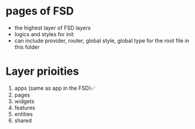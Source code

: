 # pages of FSD

-  the highest layer of FSD layers
-  logics and styles for init
-  can include provider, router, global style, global type for the root file in this folder

# Layer prioities

1. apps (same as app in the FSD)✅
2. pages
3. widgets
4. features
5. entities
6. shared
